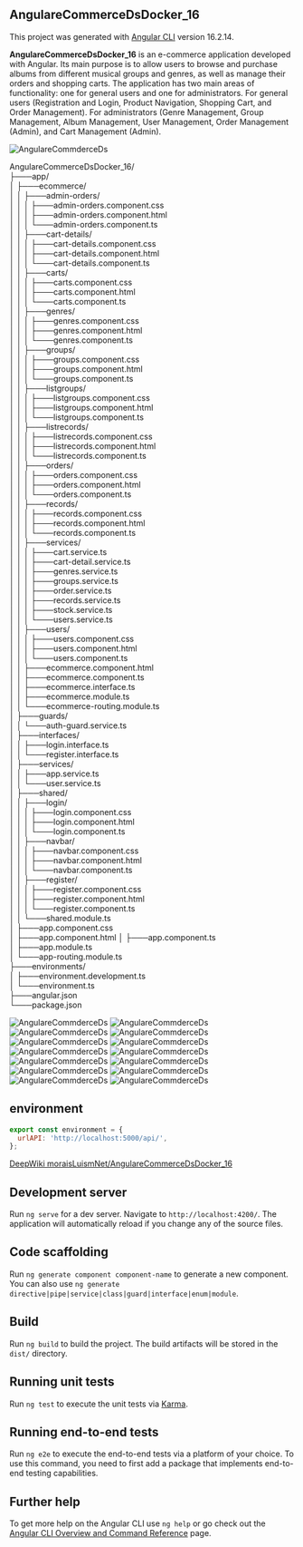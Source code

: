 ## AngulareCommerceDsDocker_16
This project was generated with [Angular CLI](https://github.com/angular/angular-cli) version 16.2.14.

**AngulareCommerceDsDocker_16** is an e-commerce application developed with Angular. Its main purpose is to allow users to browse and purchase albums from different musical groups and genres, as well as manage their orders and shopping carts. The application has two main areas of functionality: one for general users and one for administrators. For general users (Registration and Login, Product Navigation, Shopping Cart, and Order Management). For administrators (Genre Management, Group Management, Album Management, User Management, Order Management (Admin), and Cart Management (Admin). 

![AngulareCommderceDs](img/UML.png)

AngulareCommerceDsDocker_16/  
├───app/  
│   ├───ecommerce/  
│   │   ├───admin-orders/  
│   │   │   ├───admin-orders.component.css  
│   │   │   ├───admin-orders.component.html  
│   │   │   └───admin-orders.component.ts  
│   │   ├───cart-details/  
│   │   │   ├───cart-details.component.css  
│   │   │   ├───cart-details.component.html  
│   │   │   └───cart-details.component.ts  
│   │   ├───carts/  
│   │   │   ├───carts.component.css  
│   │   │   ├───carts.component.html  
│   │   │   └───carts.component.ts  
│   │   ├───genres/  
│   │   │   ├───genres.component.css  
│   │   │   ├───genres.component.html    
│   │   │   └───genres.component.ts  
│   │   ├───groups/  
│   │   │   ├───groups.component.css   
│   │   │   ├───groups.component.html   
│   │   │   └───groups.component.ts  
│   │   ├───listgroups/  
│   │   │   ├───listgroups.component.css    
│   │   │   ├───listgroups.component.html  
│   │   │   └───listgroups.component.ts  
│   │   ├───listrecords/  
│   │   │   ├───listrecords.component.css  
│   │   │   ├───listrecords.component.html  
│   │   │   └───listrecords.component.ts  
│   │   ├───orders/  
│   │   │   ├───orders.component.css  
│   │   │   ├───orders.component.html  
│   │   │   └───orders.component.ts  
│   │   ├───records/  
│   │   │   ├───records.component.css   
│   │   │   ├───records.component.html  
│   │   │   └───records.component.ts  
│   │   ├───services/  
│   │   │   ├───cart.service.ts  
│   │   │   ├───cart-detail.service.ts  
│   │   │   ├───genres.service.ts  
│   │   │   ├───groups.service.ts  
│   │   │   ├───order.service.ts  
│   │   │   ├───records.service.ts  
│   │   │   ├───stock.service.ts  
│   │   │   └───users.service.ts  
│   │   ├───users/  
│   │   │   ├───users.component.css  
│   │   │   ├───users.component.html  
│   │   │   └───users.component.ts  
│   │   ├───ecommerce.component.html  
│   │   ├───ecommerce.component.ts  
│   │   ├───ecommerce.interface.ts  
│   │   ├───ecommerce.module.ts  
│   │   └───ecommerce-routing.module.ts  
│   ├───guards/  
│   │   └───auth-guard.service.ts  
│   ├───interfaces/  
│   │   ├───login.interface.ts  
│   │   └───register.interface.ts  
│   ├───services/  
│   │   ├───app.service.ts  
│   │   └───user.service.ts  
│   ├───shared/  
│   │   ├───login/  
│   │   │   ├───login.component.css  
│   │   │   ├───login.component.html  
│   │   │   └───login.component.ts  
│   │   ├───navbar/  
│   │   │   ├───navbar.component.css    
│   │   │   ├───navbar.component.html    
│   │   │   └───navbar.component.ts  
│   │   ├───register/  
│   │   │   ├───register.component.css  
│   │   │   ├───register.component.html  
│   │   │   └───register.component.ts  
│   │   └───shared.module.ts  
│   ├───app.component.css    
│   ├───app.component.html
│   ├───app.component.ts  
│   ├───app.module.ts  
│   └───app-routing.module.ts  
├───environments/  
│   ├───environment.development.ts  
│   └───environment.ts  
├───angular.json  
└───package.json  

![AngulareCommderceDs](img/00.png)
![AngulareCommderceDs](img/01.png)
![AngulareCommderceDs](img/02.png)
![AngulareCommderceDs](img/03.png)
![AngulareCommderceDs](img/04.png)
![AngulareCommderceDs](img/05.png)
![AngulareCommderceDs](img/06.png)
![AngulareCommderceDs](img/07.png)
![AngulareCommderceDs](img/08.png)
![AngulareCommderceDs](img/09.png)
![AngulareCommderceDs](img/10.png)
![AngulareCommderceDs](img/11.png)
![AngulareCommderceDs](img/12.png)
![AngulareCommderceDs](img/13.png)

## environment

```javascript
export const environment = {
  urlAPI: 'http://localhost:5000/api/',
};

```

[DeepWiki moraisLuismNet/AngulareCommerceDsDocker_16](https://deepwiki.com/moraisLuismNet/AngulareCommerceDsDocker_16)


## Development server

Run `ng serve` for a dev server. Navigate to `http://localhost:4200/`. The application will automatically reload if you change any of the source files.

## Code scaffolding

Run `ng generate component component-name` to generate a new component. You can also use `ng generate directive|pipe|service|class|guard|interface|enum|module`.

## Build

Run `ng build` to build the project. The build artifacts will be stored in the `dist/` directory.

## Running unit tests

Run `ng test` to execute the unit tests via [Karma](https://karma-runner.github.io).

## Running end-to-end tests

Run `ng e2e` to execute the end-to-end tests via a platform of your choice. To use this command, you need to first add a package that implements end-to-end testing capabilities.

## Further help

To get more help on the Angular CLI use `ng help` or go check out the [Angular CLI Overview and Command Reference](https://angular.io/cli) page.

